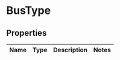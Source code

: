 # BusType

## Properties

|Name | Type | Description | Notes|
|------------ | ------------- | ------------- | -------------|


